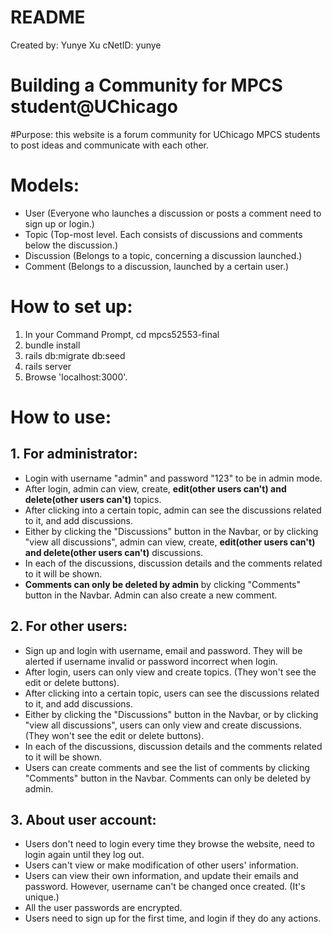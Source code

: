 # README

Created by: Yunye Xu
cNetID: yunye

Building a Community for MPCS student@UChicago
=============

#Purpose:
this website is a forum community for UChicago MPCS students to post ideas and communicate with each other.

# Models:
- User (Everyone who launches a discussion or posts a comment need to sign up or login.)
- Topic (Top-most level. Each consists of discussions and comments below the discussion.)
- Discussion (Belongs to a topic, concerning a discussion launched.)
- Comment (Belongs to a discussion, launched by a certain user.)



# How to set up:

1. In your Command Prompt, cd mpcs52553-final
2. bundle install
3. rails db:migrate db:seed
4. rails server
5. Browse 'localhost:3000'.


# How to use:
## 1. For administrator:
- Login with username "admin" and password "123" to be in admin mode.
- After login, admin can view, create, **edit(other users can't) and delete(other users can't)** topics.
- After clicking into a certain topic, admin can see the discussions related to it, and add discussions.
- Either by clicking the "Discussions" button in the Navbar, or by clicking "view all discussions", admin can view, create, **edit(other users can't) and delete(other users can't)** discussions.
- In each of the discussions, discussion details and the comments related to it will be shown.
- **Comments can only be deleted by admin** by clicking "Comments" button in the Navbar.
Admin can also create a new comment.


## 2. For other users:
- Sign up and login with username, email and password. They will be alerted if username invalid or password incorrect when login.
- After login, users can only view and create topics. (They won't see the edit or delete buttons).
- After clicking into a certain topic, users can see the discussions related to it, and add discussions.
- Either by clicking the "Discussions" button in the Navbar, or by clicking "view all discussions", users can only view and create discussions. (They won't see the edit or delete buttons).
- In each of the discussions, discussion details and the comments related to it will be shown.
- Users can create comments and see the list of comments by clicking "Comments" button in the Navbar. Comments can only be deleted by admin.


## 3. About user account:
- Users don't need to login every time they browse the website, need to login again until they log out.
- Users can't view or make modification of other users' information.
- Users can view their own information, and update their emails and password.
However, username can't be changed once created. (It's unique.)
- All the user passwords are encrypted.
- Users need to sign up for the first time, and login if they do any actions.
